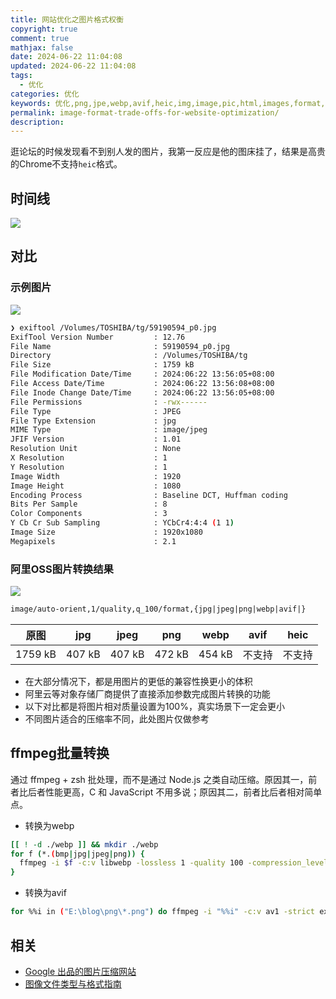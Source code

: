 ```yaml
---
title: 网站优化之图片格式权衡
copyright: true
comment: true
mathjax: false
date: 2024-06-22 11:04:08
updated: 2024-06-22 11:04:08
tags:
  - 优化
categories: 优化
keywords: 优化,png,jpe,webp,avif,heic,img,image,pic,html,images,format,optimization,website
permalink: image-format-trade-offs-for-website-optimization/
description:
---
```

逛论坛的时候发现看不到别人发的图片，我第一反应是他的图床挂了，结果是高贵的Chrome不支持`heic`格式。

<!-- more -->

## 时间线

![](https://img.tucang.cc/api/image/show/5ffa6d974e751dc3f65a4b23a26710b4)

## 对比

### 示例图片

![](https://img.tucang.cc/api/image/show/a29260d7943879af4279717b8c9a9ef3)

```bash
❯ exiftool /Volumes/TOSHIBA/tg/59190594_p0.jpg 
ExifTool Version Number         : 12.76
File Name                       : 59190594_p0.jpg
Directory                       : /Volumes/TOSHIBA/tg
File Size                       : 1759 kB
File Modification Date/Time     : 2024:06:22 13:56:05+08:00
File Access Date/Time           : 2024:06:22 13:56:08+08:00
File Inode Change Date/Time     : 2024:06:22 13:56:05+08:00
File Permissions                : -rwx------
File Type                       : JPEG
File Type Extension             : jpg
MIME Type                       : image/jpeg
JFIF Version                    : 1.01
Resolution Unit                 : None
X Resolution                    : 1
Y Resolution                    : 1
Image Width                     : 1920
Image Height                    : 1080
Encoding Process                : Baseline DCT, Huffman coding
Bits Per Sample                 : 8
Color Components                : 3
Y Cb Cr Sub Sampling            : YCbCr4:4:4 (1 1)
Image Size                      : 1920x1080
Megapixels                      : 2.1
```

### 阿里OSS图片转换结果

![](https://img.tucang.cc/api/image/show/16e064e3fdd0a826db3f63b222fdf5ab)

```txt
image/auto-orient,1/quality,q_100/format,{jpg|jpeg|png|webp|avif|}
```

| 原图      | jpg    | jpeg   | png    | webp   | avif | heic |
| ------- | ------ | ------ | ------ | ------ | ---- | ---- |
| 1759 kB | 407 kB | 407 kB | 472 kB | 454 kB | 不支持  | 不支持  |

- 在大部分情况下，都是用图片的更低的兼容性换更小的体积
- 阿里云等对象存储厂商提供了直接添加参数完成图片转换的功能
- 以下对比都是将图片相对质量设置为100%，真实场景下一定会更小
- 不同图片适合的压缩率不同，此处图片仅做参考

## ffmpeg批量转换

通过 ffmpeg + zsh 批处理，而不是通过 Node.js 之类自动压缩。原因其一，前者比后者性能更高，C 和 JavaScript 不用多说；原因其二，前者比后者相对简单点。

- 转换为webp

```bash
[[ ! -d ./webp ]] && mkdir ./webp
for f (*.(bmp|jpg|jpeg|png)) {
  ffmpeg -i $f -c:v libwebp -lossless 1 -quality 100 -compression_level 6 ./webp/${f%.*}.webp
}
```

- 转换为avif

```bash
for %%i in ("E:\blog\png\*.png") do ffmpeg -i "%%i" -c:v av1 -strict experimental -b:v 0 -crf 30 "E:\blog\avif\%%~ni.avif"
```

## 相关

- [Google 出品的图片压缩网站](https://squoosh.app/)
- [图像文件类型与格式指南](https://developer.mozilla.org/zh-CN/docs/Web/Media/Formats/Image_types)
